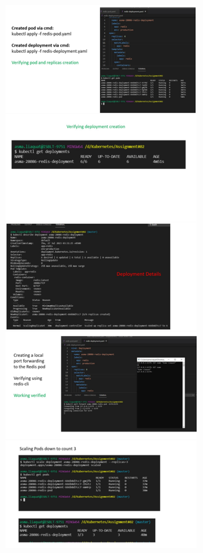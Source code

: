 <img src="Screenshots/Slide1.jpg" alt="Alt text" title="Optional title">
<img src="Screenshots/Slide2.jpg" alt="Alt text" title="Optional title">
<img src="Screenshots/Slide3.jpg" alt="Alt text" title="Optional title">
<img src="Screenshots/Slide4.jpg" alt="Alt text" title="Optional title">
<img src="Screenshots/Slide5.jpg" alt="Alt text" title="Optional title">

